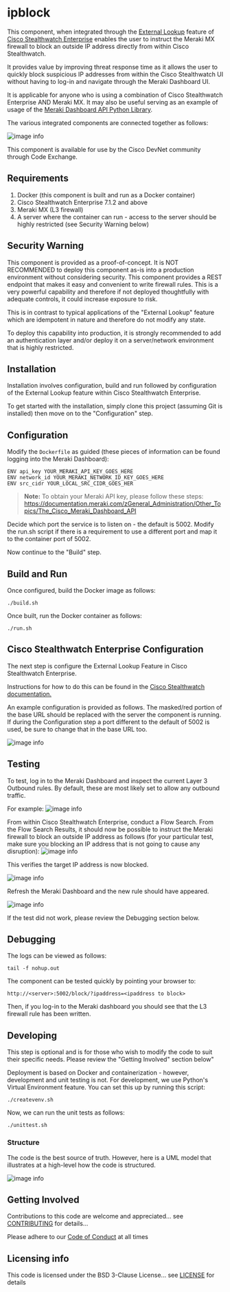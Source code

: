 # ipblock

This component, when integrated through the [External Lookup](https://www.cisco.com/c/dam/en/us/td/docs/security/stealthwatch/management_console/external_lookup/SW_7_3_External_Lookup_DV_1_0.pdf) feature of [Cisco Stealthwatch Enterprise](https://www.cisco.com/c/en/us/products/security/stealthwatch/index.html) enables the user to instruct the Meraki MX firewall to block an outside IP address directly from within Cisco Stealthwatch.

It provides value by improving threat response time as it allows the user to quickly block suspicious IP addresses from within the Cisco Stealthwatch UI without having to log-in and navigate through the Meraki Dashboard UI. 

It is applicable for anyone who is using a combination of Cisco Stealthwatch Enterprise AND Meraki MX. It may also be useful serving as an example of usage of the [Meraki Dashboard API Python Library](https://github.com/meraki/dashboard-api-python).

The various integrated components are connected together as follows:

![image info](doc_ipblock_topology.png)

This component is available for use by the Cisco DevNet community through Code Exchange.


## Requirements
1. Docker (this component is built and run as a Docker container)
2. Cisco Stealthwatch Enterprise 7.1.2 and above
3. Meraki MX (L3 firewall) 
4. A server where the container can run - access to the server should be highly restricted (see Security Warning below)

## Security Warning

This component is provided as a proof-of-concept. It is NOT RECOMMENDED to deploy this component as-is into a production environment without considering security. This component provides a REST endpoint that makes it easy and convenient to write firewall rules. This is a very powerful capability and therefore if not deployed thoughtfully with adequate controls, it could increase exposure to risk. 

This is in contrast to typical applications of the "External Lookup" feature which are idempotent in nature and therefore do not modify any state.

To deploy this capability into production, it is strongly recommended to add an authentication layer and/or deploy it on a server/network environment that is highly restricted.

## Installation
Installation involves configuration, build and run followed by configuration of the External Lookup feature within Cisco Stealthwatch Enterprise.

To get started with the installation, simply clone this project (assuming Git is installed) then move on to the "Configuration" step. 

## Configuration
Modify the `Dockerfile` as guided (these pieces of information can be found logging into the Meraki Dashboard):
```
ENV api_key YOUR_MERAKI_API_KEY_GOES_HERE
ENV network_id YOUR_MERAKI_NETWORK_ID_KEY_GOES_HERE
ENV src_cidr YOUR_LOCAL_SRC_CIDR_GOES_HER
```
> **Note:** To obtain your Meraki API key, please follow these steps: https://documentation.meraki.com/zGeneral_Administration/Other_Topics/The_Cisco_Meraki_Dashboard_API

Decide which port the service is to listen on - the default is 5002. Modify the run.sh script if there is a requirement to use a different port and map it to the container port of 5002.

Now continue to the "Build" step.

## Build and Run
Once configured, build the Docker image as follows:
```
./build.sh
```
Once built, run the Docker container as follows:
```
./run.sh
```

## Cisco Stealthwatch Enterprise Configuration
The next step is configure the External Lookup Feature in Cisco Stealthwatch Enterprise.

Instructions for how to do this can be found in the [Cisco Stealthwatch documentation.](https://www.cisco.com/c/dam/en/us/td/docs/security/stealthwatch/management_console/external_lookup/SW_7_3_External_Lookup_DV_1_0.pdf?cachemode=refresh) 

An example configuration is provided as follows. The masked/red portion of the base URL should be replaced with the server the component is running. If during the Configuration step a port different to the default of 5002 is used, be sure to change that in the base URL too.

![image info](doc_sw_external_lookup_configuration.png)

## Testing

To test, log in to the Meraki Dashboard and inspect the current Layer 3 Outbound rules. By default, these are most likely set to allow any outbound traffic.

For example:
![image info](doc_meraki_mx_firewall.png)

From within Cisco Stealthwatch Enterprise, conduct a Flow Search. From the Flow Search Results, it should now be possible to instruct the Meraki firewall to block an outside IP address as follows (for your particular test, make sure you blocking an IP address that is not going to cause any disruption):
![image info](doc_sw_flow_search_results.png)

This verifies the target IP address is now blocked.

![image info](doc_ipblock.png)

Refresh the Meraki Dashboard and the new rule should have appeared.

![image info](doc_meraki_mx_firewall_after_ipblock.png)

If the test did not work, please review the Debugging section below.

## Debugging
The logs can be viewed as follows:
```
tail -f nohup.out
```
The component can be tested quickly by pointing your browser to:
```
http://<server>:5002/block/?ipaddress=<ipaddress to block>
```
Then, if you log-in to the Meraki dashboard you should see that the L3 firewall rule has been written.

## Developing
This step is optional and is for those who wish to modify the code to suit their specific needs. Please review the "Getting Involved" section below"

Deployment is based on Docker and containerization - however, development and unit testing is not. For development, we use Python's Virtual Environment feature. You can set this up by running this script: 
```
./createvenv.sh
```

Now, we can run the unit tests as follows:

```
./unittest.sh
```

### Structure
The code is the best source of truth. However, here is a UML model that illustrates at a high-level how the code is structured.

![image info](doc_ipblock_class_diagram.png)

## Getting Involved
Contributions to this code are welcome and appreciated... see [CONTRIBUTING](CONTRIBUTING.md) for details... 

Please adhere to our [Code of Conduct](CODE_OF_CONDUCT.md) at all times

## Licensing info
This code is licensed under the BSD 3-Clause License... see [LICENSE](LICENSE) for details
